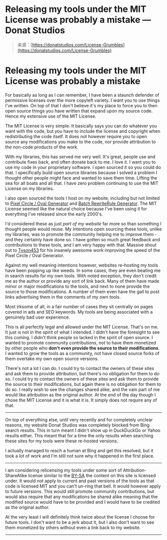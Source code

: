 <!--yml
category: 未分类
date: 2024-05-27 14:56:07
-->

# Releasing my tools under the MIT License was probably a mistake — Donat Studios

> 来源：[https://donatstudios.com/License-Grumbles](https://donatstudios.com/License-Grumbles)

# Releasing my tools under the MIT License was probably a mistake

For basically as long as I can remember, I have been a staunch defender of permissive licenses over the more copyleft variety. I *want* you to use things I've written. On top of that I don't believe it's my place to force you to then open source things you have written that expand upon my source code. Hence my extensive use of the MIT License.

The MIT License is very simple. It basically says you can do whatever you want with the code, but you have to include the license and copyright when redistributing the code itself. It does not however require you to open source any modifications you make to the code, nor provide attribution to the non-code products of the work.

With my libraries, this has served me very well. It's great, people use and contribute fixes back, and often donate back to me. I love it. I want you to use my code in your proprietary software. I open sourced it so you could do that. I specifically build open source libraries because I solved a problem I thought other people might face and wanted to save them time. Lifting the sea for all boats and all that. I have zero problem continuing to use the MIT License on my libraries.

I also open sourced the tools I host on my website, including but not limited to [Pixel Circle / Oval Generator](https://donatstudios.com/PixelCircleGenerator) and [Batch RewriteRule Generator](https://donatstudios.com/RewriteRule_Generator). The MIT License seemed like the natural choice because I've been using it for everything I've released since the early 2000's.

I'd considered these as just *part of my website* far more so than something I thought people would reuse. My intentions open sourcing these tools, unlike my libraries, was to promote the community helping me to improve them - and they certainly have done so. I have gotten so much great feedback and contributions to these tools, and I am very happy with that. Massive shout out to [Tyson453](https://github.com/Tyson453) for his insanely awesome work improving the speed of the Pixel Circle / Oval Generator.

Against my well meaning intentions however, websites re-hosting my tools have been popping up like weeds. In some cases, they are even beating me in search results for my own tools. With noted exception, they don't credit me as the author or provide any sort of link back. Many of them have made minor or major modifications to the tools, and next to none provide the source to those modifications. A number of them even have the gall to post links advertising them in the comments of my own tools.

Most irksome of all, in a fair number of cases they sit centrally on pages covered in ads and SEO keywords. My tools are being associated with a genuinely bad user experience.

This is all perfectly legal and allowed under the MIT License. That's on me. It just is not in the spirit of what I intended. I didn't have the foresight to see this coming. I didn't think people so lacked in the spirit of open source. I wanted to promote community contributions, not to have them monetized by other people who **don't even provide the source to their modifications**. I wanted to grow the tools as a community, not have closed source forks of them overtake my own open source versions.

There's not a lot I can do. I could try to contact the owners of these sites and ask them to provide attribution, but there's no obligation for them to do so. I could try to contact the owners of these sites and ask them to provide the source to their modifications, but again there is no obligation for them to do so. I really wish to see the changes shared alike, and the vain part of me would like attribution as the original author. At the end of the day though I chose the MIT License and it is what it is. It simply does not require any of that.

* * *

On top of everything else, until very recently and for completely unclear reasons, my website Donat Studios was completely blocked from Bing search results. This in turn meant I didn't show up in DuckDuckGo or Yahoo results either. This meant that for a time the only results when searching these sites for my tools were these re-hosted versions.

I actually managed to reach a human at Bing and get this resolved, but it took a lot of work and I'm still not sure why it happened in the first place.

* * *

I am considering relicensing my tools under some sort of Attribution-ShareAlike license similar to the [BY-SA](https://creativecommons.org/licenses/by-sa/3.0/) the content on this site is licensed under. It would not apply to current and past versions of the tools as that code is licensed MIT and you can't un-ring that bell. It would however apply to future versions. This would still promote community contributions, but would also require that any modifications be shared alike meaning that the modified source would have to be provided and I would have to be credited as the original author.

At the very least I will definitely think twice about the license I choose for future tools. I don't want to be a jerk about it, but I also don't want to see them monetized by others without even a link back to my website.

* * *